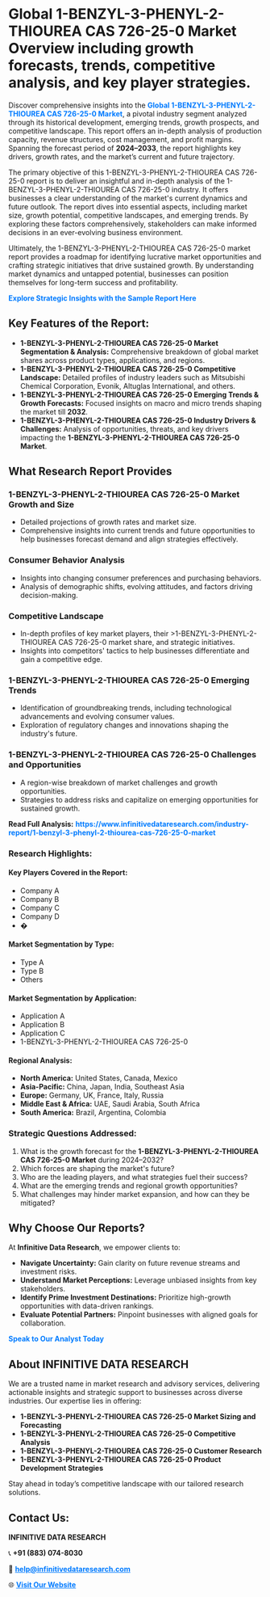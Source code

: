 <h1>Global 1-BENZYL-3-PHENYL-2-THIOUREA CAS 726-25-0 Market Overview including growth forecasts, trends, competitive analysis, and key player strategies.</h1>
<p>
Discover comprehensive insights into the 
<a href="https://www.infinitivedataresearch.com/industry-report/1-benzyl-3-phenyl-2-thiourea-cas-726-25-0-market" rel="dofollow" style="color: #007BFF; text-decoration: none;"><strong>Global 1-BENZYL-3-PHENYL-2-THIOUREA CAS 726-25-0 Market</strong></a>, a pivotal industry segment analyzed through its historical development, emerging trends, growth prospects, and competitive landscape. This report offers an in-depth analysis of production capacity, revenue structures, cost management, and profit margins. Spanning the forecast period of <strong>2024–2033</strong>, the report highlights key drivers, growth rates, and the market’s current and future trajectory.
</p>
<p>
The primary objective of this 1-BENZYL-3-PHENYL-2-THIOUREA CAS 726-25-0 report is to deliver an insightful and in-depth analysis of the 1-BENZYL-3-PHENYL-2-THIOUREA CAS 726-25-0 industry. It offers businesses a clear understanding of the market's current dynamics and future outlook. The report dives into essential aspects, including market size, growth potential, competitive landscapes, and emerging trends. By exploring these factors comprehensively, stakeholders can make informed decisions in an ever-evolving business environment.
</p>
<p>
Ultimately, the 1-BENZYL-3-PHENYL-2-THIOUREA CAS 726-25-0 market report provides a roadmap for identifying lucrative market opportunities and crafting strategic initiatives that drive sustained growth. By understanding market dynamics and untapped potential, businesses can position themselves for long-term success and profitability.
</p>
<p>
<a href="https://www.infinitivedataresearch.com/request-sample/reportId=107260" style="color: #007BFF; text-decoration: none;"><strong>Explore Strategic Insights with the Sample Report Here</strong></a>
</p>

<h2>Key Features of the Report:</h2>
<ul>
<li><strong>1-BENZYL-3-PHENYL-2-THIOUREA CAS 726-25-0 Market Segmentation & Analysis:</strong> Comprehensive breakdown of global market shares across product types, applications, and regions.</li>
<li><strong>1-BENZYL-3-PHENYL-2-THIOUREA CAS 726-25-0 Competitive Landscape:</strong> Detailed profiles of industry leaders such as Mitsubishi Chemical Corporation, Evonik, Altuglas International, and others.</li>
<li><strong>1-BENZYL-3-PHENYL-2-THIOUREA CAS 726-25-0 Emerging Trends & Growth Forecasts:</strong> Focused insights on macro and micro trends shaping the market till <strong>2032</strong>.</li>
<li><strong>1-BENZYL-3-PHENYL-2-THIOUREA CAS 726-25-0 Industry Drivers & Challenges:</strong> Analysis of opportunities, threats, and key drivers impacting the <strong>1-BENZYL-3-PHENYL-2-THIOUREA CAS 726-25-0 Market</strong>.</li>
</ul>

<h2>What Research Report Provides</h2>
<h3>1-BENZYL-3-PHENYL-2-THIOUREA CAS 726-25-0 Market Growth and Size</h3>
<ul>
<li>Detailed projections of growth rates and market size.</li>
<li>Comprehensive insights into current trends and future opportunities to help businesses forecast demand and align strategies effectively.</li>
</ul>

<h3>Consumer Behavior Analysis</h3>
<ul>
<li>Insights into changing consumer preferences and purchasing behaviors.</li>
<li>Analysis of demographic shifts, evolving attitudes, and factors driving decision-making.</li>
</ul>

<h3>Competitive Landscape</h3>
<ul>
<li>In-depth profiles of key market players, their >1-BENZYL-3-PHENYL-2-THIOUREA CAS 726-25-0 market share, and strategic initiatives.</li>
<li>Insights into competitors' tactics to help businesses differentiate and gain a competitive edge.</li>
</ul>

<h3>1-BENZYL-3-PHENYL-2-THIOUREA CAS 726-25-0 Emerging Trends</h3>
<ul>
<li>Identification of groundbreaking trends, including technological advancements and evolving consumer values.</li>
<li>Exploration of regulatory changes and innovations shaping the industry's future.</li>
</ul>

<h3>1-BENZYL-3-PHENYL-2-THIOUREA CAS 726-25-0 Challenges and Opportunities</h3>
<ul>
<li>A region-wise breakdown of market challenges and growth opportunities.</li>
<li>Strategies to address risks and capitalize on emerging opportunities for sustained growth.</li>
</ul>
<p><strong>Read Full Analysis:</strong> <a href="https://www.infinitivedataresearch.com/industry-report/1-benzyl-3-phenyl-2-thiourea-cas-726-25-0-market" rel="dofollow" style="color: #007BFF; text-decoration: none;"><strong>https://www.infinitivedataresearch.com/industry-report/1-benzyl-3-phenyl-2-thiourea-cas-726-25-0-market</strong></a></p>
<h3>Research Highlights:</h3>
<h4>Key Players Covered in the Report:</h4>
<ul><li>Company A</li><li>Company B</li><li>Company C</li><li>Company D</li><li>�</li></ul>
<h4>Market Segmentation by Type:</h4>
<ul><li>Type A</li><li>Type B</li><li>Others</li></ul>
<h4>Market Segmentation by Application:</h4>
<ul><li>Application A</li><li>Application B</li><li>Application C</li><li>1-BENZYL-3-PHENYL-2-THIOUREA CAS 726-25-0</li></ul>

<h4>Regional Analysis:</h4>
<ul>
<li><strong>North America:</strong> United States, Canada, Mexico</li>
<li><strong>Asia-Pacific:</strong> China, Japan, India, Southeast Asia</li>
<li><strong>Europe:</strong> Germany, UK, France, Italy, Russia</li>
<li><strong>Middle East & Africa:</strong> UAE, Saudi Arabia, South Africa</li>
<li><strong>South America:</strong> Brazil, Argentina, Colombia</li>
</ul>

<h3>Strategic Questions Addressed:</h3>
<ol>
<li>What is the growth forecast for the <strong>1-BENZYL-3-PHENYL-2-THIOUREA CAS 726-25-0 Market</strong> during 2024–2032?</li>
<li>Which forces are shaping the market's future?</li>
<li>Who are the leading players, and what strategies fuel their success?</li>
<li>What are the emerging trends and regional growth opportunities?</li>
<li>What challenges may hinder market expansion, and how can they be mitigated?</li>
</ol>

<h2>Why Choose Our Reports?</h2>
<p>At <strong>Infinitive Data Research</strong>, we empower clients to:</p>
<ul>
<li><strong>Navigate Uncertainty:</strong> Gain clarity on future revenue streams and investment risks.</li>
<li><strong>Understand Market Perceptions:</strong> Leverage unbiased insights from key stakeholders.</li>
<li><strong>Identify Prime Investment Destinations:</strong> Prioritize high-growth opportunities with data-driven rankings.</li>
<li><strong>Evaluate Potential Partners:</strong> Pinpoint businesses with aligned goals for collaboration.</li>
</ul>
<p><a href="https://www.infinitivedataresearch.com/industry-report/1-benzyl-3-phenyl-2-thiourea-cas-726-25-0-market" rel="dofollow" style="color: #007BFF; text-decoration: none;"><strong>Speak to Our Analyst Today</strong></a></p>

<h2>About INFINITIVE DATA RESEARCH</h2>
<p>We are a trusted name in market research and advisory services, delivering actionable insights and strategic support to businesses across diverse industries. Our expertise lies in offering:</p>
<ul>
<li><strong>1-BENZYL-3-PHENYL-2-THIOUREA CAS 726-25-0 Market Sizing and Forecasting</strong></li>
<li><strong>1-BENZYL-3-PHENYL-2-THIOUREA CAS 726-25-0 Competitive Analysis</strong></li>
<li><strong>1-BENZYL-3-PHENYL-2-THIOUREA CAS 726-25-0 Customer Research</strong></li>
<li><strong>1-BENZYL-3-PHENYL-2-THIOUREA CAS 726-25-0 Product Development Strategies</strong></li>
</ul>
<p>Stay ahead in today’s competitive landscape with our tailored research solutions.</p>

<h2>Contact Us:</h2>
<p><strong>INFINITIVE DATA RESEARCH</strong></p>
<p>📞 <strong>+91 (883) 074-8030</strong></p>
<p>📧 <strong><a href="mailto:help@infinitivedataresearch.com" style="color: #007BFF;">help@infinitivedataresearch.com</a></strong></p>
<p>🌐 <strong><a href="https://www.infinitivedataresearch.com" rel="dofollow" style="color: #007BFF;">Visit Our Website</a></strong></p>
